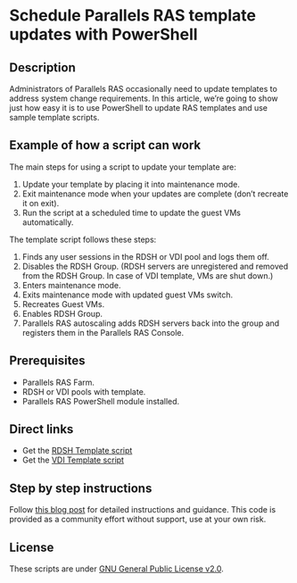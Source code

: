 # Schedule Parallels RAS template updates with PowerShell

## Description 
Administrators of Parallels RAS occasionally need to update templates to address system change requirements. In this article, we’re going to show just how easy it is to use PowerShell to update RAS templates and use sample template scripts. 


## Example of how a script can work 
The main steps for using a script to update your template are:

1. Update your template by placing it into maintenance mode.
2. Exit maintenance mode when your updates are complete (don’t recreate it on exit).
3. Run the script at a scheduled time to update the guest VMs automatically.

The template script follows these steps:

1. Finds any user sessions in the RDSH or VDI pool and logs them off.
2. Disables the RDSH Group. (RDSH servers are unregistered and removed from the RDSH Group. In case of VDI template, VMs are shut down.)
3. Enters maintenance mode.
4. Exits maintenance mode with updated guest VMs switch.
5. Recreates Guest VMs.
6. Enables RDSH Group.
7. Parallels RAS autoscaling adds RDSH servers back into the group and registers them in the Parallels RAS Console.

## Prerequisites

* Parallels RAS Farm.
* RDSH or VDI pools with template.
* Parallels RAS PowerShell module installed.

## Direct links
* Get the [RDSH Template script](http://github.com/parallels)
* Get the [VDI Template script](http://github.com/parallels)

## Step by step instructions
Follow [this blog post](https://www.parallels.com/blogs/ras/parallels-ras-template-updates/) for detailed instructions and guidance. This code is provided as a community effort without support, use at your own risk.

## License 

These scripts are under [GNU General Public License v2.0](LICENSE).
